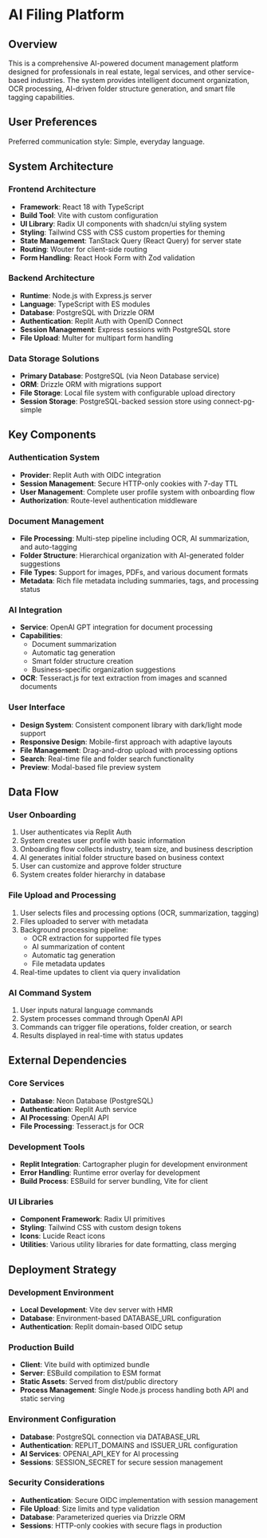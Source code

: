 # AI Filing Platform

## Overview

This is a comprehensive AI-powered document management platform designed for professionals in real estate, legal services, and other service-based industries. The system provides intelligent document organization, OCR processing, AI-driven folder structure generation, and smart file tagging capabilities.

## User Preferences

Preferred communication style: Simple, everyday language.

## System Architecture

### Frontend Architecture
- **Framework**: React 18 with TypeScript
- **Build Tool**: Vite with custom configuration
- **UI Library**: Radix UI components with shadcn/ui styling system
- **Styling**: Tailwind CSS with CSS custom properties for theming
- **State Management**: TanStack Query (React Query) for server state
- **Routing**: Wouter for client-side routing
- **Form Handling**: React Hook Form with Zod validation

### Backend Architecture
- **Runtime**: Node.js with Express.js server
- **Language**: TypeScript with ES modules
- **Database**: PostgreSQL with Drizzle ORM
- **Authentication**: Replit Auth with OpenID Connect
- **Session Management**: Express sessions with PostgreSQL store
- **File Upload**: Multer for multipart form handling

### Data Storage Solutions
- **Primary Database**: PostgreSQL (via Neon Database service)
- **ORM**: Drizzle ORM with migrations support
- **File Storage**: Local file system with configurable upload directory
- **Session Storage**: PostgreSQL-backed session store using connect-pg-simple

## Key Components

### Authentication System
- **Provider**: Replit Auth with OIDC integration
- **Session Management**: Secure HTTP-only cookies with 7-day TTL
- **User Management**: Complete user profile system with onboarding flow
- **Authorization**: Route-level authentication middleware

### Document Management
- **File Processing**: Multi-step pipeline including OCR, AI summarization, and auto-tagging
- **Folder Structure**: Hierarchical organization with AI-generated folder suggestions
- **File Types**: Support for images, PDFs, and various document formats
- **Metadata**: Rich file metadata including summaries, tags, and processing status

### AI Integration
- **Service**: OpenAI GPT integration for document processing
- **Capabilities**: 
  - Document summarization
  - Automatic tag generation
  - Smart folder structure creation
  - Business-specific organization suggestions
- **OCR**: Tesseract.js for text extraction from images and scanned documents

### User Interface
- **Design System**: Consistent component library with dark/light mode support
- **Responsive Design**: Mobile-first approach with adaptive layouts
- **File Management**: Drag-and-drop upload with processing options
- **Search**: Real-time file and folder search functionality
- **Preview**: Modal-based file preview system

## Data Flow

### User Onboarding
1. User authenticates via Replit Auth
2. System creates user profile with basic information
3. Onboarding flow collects industry, team size, and business description
4. AI generates initial folder structure based on business context
5. User can customize and approve folder structure
6. System creates folder hierarchy in database

### File Upload and Processing
1. User selects files and processing options (OCR, summarization, tagging)
2. Files uploaded to server with metadata
3. Background processing pipeline:
   - OCR extraction for supported file types
   - AI summarization of content
   - Automatic tag generation
   - File metadata updates
4. Real-time updates to client via query invalidation

### AI Command System
1. User inputs natural language commands
2. System processes command through OpenAI API
3. Commands can trigger file operations, folder creation, or search
4. Results displayed in real-time with status updates

## External Dependencies

### Core Services
- **Database**: Neon Database (PostgreSQL)
- **Authentication**: Replit Auth service
- **AI Processing**: OpenAI API
- **File Processing**: Tesseract.js for OCR

### Development Tools
- **Replit Integration**: Cartographer plugin for development environment
- **Error Handling**: Runtime error overlay for development
- **Build Process**: ESBuild for server bundling, Vite for client

### UI Libraries
- **Component Framework**: Radix UI primitives
- **Styling**: Tailwind CSS with custom design tokens
- **Icons**: Lucide React icons
- **Utilities**: Various utility libraries for date formatting, class merging

## Deployment Strategy

### Development Environment
- **Local Development**: Vite dev server with HMR
- **Database**: Environment-based DATABASE_URL configuration
- **Authentication**: Replit domain-based OIDC setup

### Production Build
- **Client**: Vite build with optimized bundle
- **Server**: ESBuild compilation to ESM format
- **Static Assets**: Served from dist/public directory
- **Process Management**: Single Node.js process handling both API and static serving

### Environment Configuration
- **Database**: PostgreSQL connection via DATABASE_URL
- **Authentication**: REPLIT_DOMAINS and ISSUER_URL configuration
- **AI Services**: OPENAI_API_KEY for AI processing
- **Sessions**: SESSION_SECRET for secure session management

### Security Considerations
- **Authentication**: Secure OIDC implementation with session management
- **File Upload**: Size limits and type validation
- **Database**: Parameterized queries via Drizzle ORM
- **Sessions**: HTTP-only cookies with secure flags in production